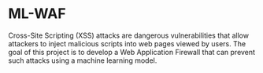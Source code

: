 # ML-WAF
Cross-Site Scripting (XSS) attacks are dangerous vulnerabilities that allow attackers to inject malicious scripts into web pages viewed by users. The goal of this project is to develop a Web Application Firewall that can prevent such attacks using a machine learning model.

